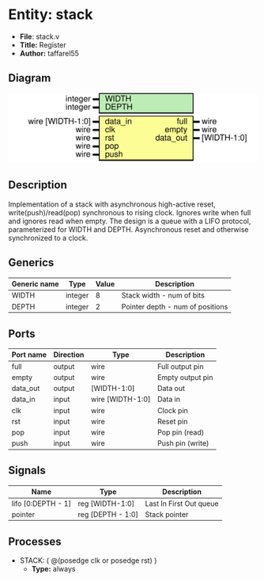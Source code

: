 
# Entity: stack 
- **File**: stack.v
- **Title:**  Register
- **Author:**  taffarel55

## Diagram
![Diagram](stack.svg "Diagram")
## Description

Implementation of a stack with
asynchronous high-active reset,
write(push)/read(pop) synchronous to rising clock.
Ignores write when full and ignores read when empty.
The design is a queue with a LIFO protocol, parameterized for WIDTH and DEPTH.
Asynchronous reset and otherwise synchronized to a clock.

## Generics

| Generic name | Type    | Value | Description                      |
| ------------ | ------- | ----- | -------------------------------- |
| WIDTH        | integer | 8     | Stack width - num of bits        |
| DEPTH        | integer | 2     | Pointer depth - num of positions |

## Ports

| Port name | Direction | Type             | Description      |
| --------- | --------- | ---------------- | ---------------- |
| full      | output    | wire             | Full output pin  |
| empty     | output    | wire             | Empty output pin |
| data_out  | output    | [WIDTH-1:0]      | Data out         |
| data_in   | input     | wire [WIDTH-1:0] | Data in          |
| clk       | input     | wire             | Clock pin        |
| rst       | input     | wire             | Reset pin        |
| pop       | input     | wire             | Pop pin (read)   |
| push      | input     | wire             | Push pin (write) |

## Signals

| Name               | Type              | Description             |
| ------------------ | ----------------- | ----------------------- |
| lifo [0:DEPTH - 1] | reg [WIDTH-1:0]   | Last In First Out queue |
| pointer            | reg [DEPTH - 1:0] | Stack pointer           |

## Processes
- STACK: ( @(posedge clk or posedge rst) )
  - **Type:** always
